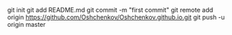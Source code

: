 git init
git add README.md
git commit -m "first commit"
git remote add origin https://github.com/Oshchenkov/Oshchenkov.github.io.git
git push -u origin master
